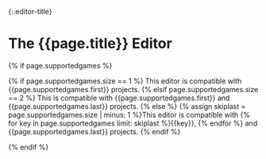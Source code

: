 {:.editor-title}
# The {{page.title}} Editor

{% if page.supportedgames %}
<p class="supported-games">
{% if page.supportedgames.size == 1 %}
This editor is compatible with {{page.supportedgames.first}} projects.
{% elsif page.supportedgames.size == 2 %}
This is compatible with {{page.supportedgames.first}} and {{page.supportedgames.last}} projects.
{% else %}
{% assign skiplast = page.supportedgames.size | minus: 1 %}This editor is compatible with {% for key in page.supportedgames limit: skiplast %}{{key}}, {% endfor %} and {{page.supportedgames.last}} projects.
{% endif %}
</p>
{% endif %}
